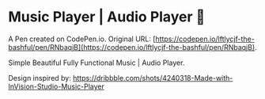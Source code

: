 # Music Player | Audio Player 🎵

A Pen created on CodePen.io. Original URL: [https://codepen.io/lftlycjf-the-bashful/pen/RNbaqjB](https://codepen.io/lftlycjf-the-bashful/pen/RNbaqjB).

Simple Beautiful Fully Functional Music | Audio Player.

Design inspired by: https://dribbble.com/shots/4240318-Made-with-InVision-Studio-Music-Player